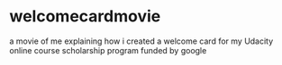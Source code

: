 # welcomecardmovie
a movie of me explaining how i created a welcome card for my Udacity online course scholarship program funded by google
